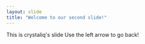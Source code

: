```yaml
---
layout: slide
title: "Welcome to our second slide!"
---
```

This is crystaliq's slide
Use the left arrow to go back!